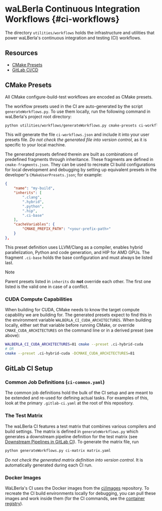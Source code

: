 # waLBerla Continuous Integration Workflows {#ci-workflows}

The directory `utilities/workflows` holds the infrastructure and utilities that power
waLBerla's continuous integration and testing (CI) workflows.

## Resources

-  [CMake Presets](https://cmake.org/cmake/help/latest/manual/cmake-presets.7.html)
-  [GitLab CI/CD](https://docs.gitlab.com/topics/build_your_application/)

## CMake Presets

All CMake configure-build-test workflows are encoded as CMake presets.

The workflow presets used in the CI are auto-generated by the script `generateWorkflows.py`.
To use them locally, run the following command in waLBerla's project root directory:

```bash
python utilities/workflows/generateWorkflows.py cmake-presets ci-workflows.json -p CMakeUserPresets.json
```

This will generate the file `ci-workflows.json` and include it into your user presets file.
_Do not check the generated file into version control_, as it is specific to your local machine.

The generated presets defined therein are built as combinations of predefined fragments through inheritance.
These fragments are defined in `cmake-fragments.json`.
They can be used to recreate CI build configurations for local development and debugging
by setting up equivalent presets in the developer's `CMakeUserPresets.json`;
for example:

```json
{
    "name": "my-build",
    "inherits": [
        ".clang",
        ".hybrid",
        ".python",
        ".hip",
        ".ci-base"
    ],
    "cacheVariables": {
        "CMAKE_PREFIX_PATH": "<your-prefix-path>"
    }
},
```

This preset definition uses LLVM/Clang as a compiler, enables hybrid parallelization,
Python and code generation, and HIP for AMD GPUs.
The fragment `.ci-base` holds the base configuration and must always be listed last.

> [!note]
> Parent presets listed in `inherits` do **not** override each other. The first one listed is the valid one in case of a conflict.

### CUDA Compute Capabilities

When building for CUDA, CMake needs to know the target compute capability we are building for.
The generated presets expect to find this in the environment variable `WALBERLA_CI_CUDA_ARCHITECTURES`.
When building locally, either set that variable before running CMake,
or override `CMAKE_CUDA_ARCHITECTURES` on the command line or in a derived preset (see above):

```bash
WALBERLA_CI_CUDA_ARCHITECTURES=81 cmake --preset .ci-hybrid-cuda
# OR
cmake --preset .ci-hybrid-cuda -DCMAKE_CUDA_ARCHITECTURES=81
```

## GitLab CI Setup

### Common Job Definitions (`ci-common.yaml`)

The common job definitions hold the bulk of the CI setup
and are meant to be extended and re-used for defining actual tasks.
For examples of this, look at the primary `.gitlab-ci.yaml` at the root of this repository.

### The Test Matrix

The waLBerla CI features a test matrix that combines various compilers and build settings.
The matrix is defined in `generateWorkflows.py` which generates a downstream pipeline definition for the test matrix
(see [Downstream Pipelines in GitLab CI](https://docs.gitlab.com/ci/pipelines/downstream_pipelines/)).
To generate the matrix file, run

```bash
python generateWorkflows.py ci-matrix matrix.yaml
```

_Do not check the generated matrix definition into version control._
It is automatically generated during each CI run.

### Docker Images

WaLBerla's CI uses the Docker images from the [ci/images](https://i10git.cs.fau.de/ci/images)
repository. To recreate the CI build environments locally for debugging,
you can pull these images and work inside them
(for the CI commands, see the [container registry](https://i10git.cs.fau.de/ci/images/container_registry)).
